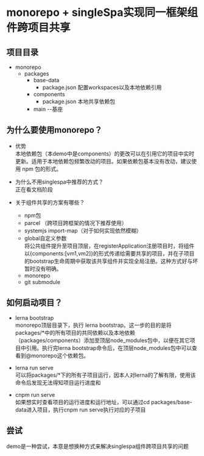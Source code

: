 # monorepo + singleSpa实现同一框架组件跨项目共享

## 项目目录
  - monorepo
    - packages
      - base-data
        - package.json 配置workspaces以及本地依赖引用
      - components 
        - package.json 本地共享依赖包
      - main  --基座
    
## 为什么要使用monorepo？
 - 优势  
 本地依赖包（本demo中是components）的更改可以在引用它的项目中实时更新。适用于本地依赖包频繁改动的项目。如果依赖包基本没有改动，建议使用 npm 包的形式。

 - 为什么不用singlespa中推荐的方式？  
 正在看文档阶段

 - 关于组件共享的方案有哪些？  
    - npm包
    - parcel （跨项目跨框架的情况下推荐使用）
    - systemjs import-map（对于如何实现依然模糊）
    - global自定义参数  
      将公共组件提升至项目顶层，在registerApplication注册项目时，将组件以{components:[vm1,vm2]}的形式传递给需要共享的项目，并在子项目的bootstrap生命周期中获取该共享组件并实现全局注册。这种方式好与坏暂时没有明确。
    - monorepo
    - git submodule


## 如何启动项目？
 - lerna bootstrap  
 monorepo顶层目录下，执行 lerna bootstrap。这一步的目的是将packages/*中的所有项目的共同依赖以及本地依赖（packages/components）添加至顶层node_modules包中，以便在其它项目中引用。执行完lerna bootstrap命令后，在顶层node_modules包中可以查看到@monorepo这个依赖包。

 - lerna run serve  
 可以将packages/*下的所有子项目运行，因本人对lerna的了解有限，使用该命令后发现无法得知项目运行进度和

 - cnpm run serve  
 如果想实时查看项目的运行进度和运行地址，可以通过cd packages/base-data进入项目，执行cnpm run serve执行对应的子项目


## 尝试
demo是一种尝试，本意是想换种方式来解决singlespa组件跨项目共享的问题